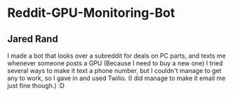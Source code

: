 # Reddit-GPU-Monitoring-Bot
## Jared Rand

I made a bot that looks over a subreddit for deals on PC parts, and texts me whenever someone posts a GPU (Because I need to buy a new one)
I tried several ways to make it text a phone number, but I couldn't manage to get any to work, so I gave in and used Twilio.
(I did manage to make it email me just fine though.)
:D
